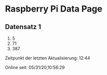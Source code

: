 
# Raspberry Pi Data Page
## Datensatz 1
1. 5
2. 71
3. 387

Zeitpunkt der letzten Aktualisierung: 12:44

Online seit: 05/31/20,10:56:29
    
